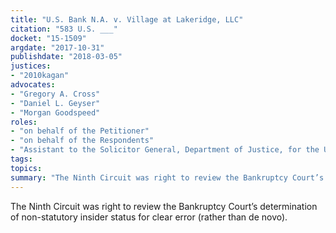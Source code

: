 ```yaml
---
title: "U.S. Bank N.A. v. Village at Lakeridge, LLC"
citation: "583 U.S. ___"
docket: "15-1509"
argdate: "2017-10-31"
publishdate: "2018-03-05"
justices:
- "2010kagan"
advocates:
- "Gregory A. Cross"
- "Daniel L. Geyser"
- "Morgan Goodspeed"
roles:
- "on behalf of the Petitioner"
- "on behalf of the Respondents"
- "Assistant to the Solicitor General, Department of Justice, for the United States, as amicus curiae, supporting the Respondents"
tags:
topics:
summary: "The Ninth Circuit was right to review the Bankruptcy Court’s determination of non-statutory insider status for clear error (rather than de novo)."
---
```

The Ninth Circuit was right to review the Bankruptcy Court’s determination of non-statutory insider status for clear error (rather than de novo).

